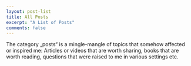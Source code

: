 ```yaml
---
layout: post-list
title: All Posts
excerpt: "A List of Posts"
comments: false
---
```

The category „posts“ is a mingle-mangle of topics that somehow affected or inspired me: Articles or videos that are worth sharing, books that are worth reading, questions that were raised to me in various settings etc.
